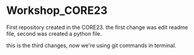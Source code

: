 # Workshop_CORE23
First repository created in the CORE23. 
the first change was edit readme file, second was created a python file.

this is the third changes, now we're using git commands in terminal. 


